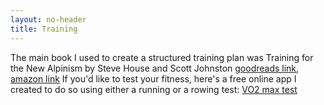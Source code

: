 ```yaml
---
layout: no-header
title: Training
---
```


The main book I used to create a structured training plan was Training for the New Alpinism by Steve House and Scott Johnston <a href="https://www.goodreads.com/book/show/18342422-training-for-the-new-alpinism" target="_blank">goodreads link</a>, <a href="https://amzn.eu/d/iwcMpq0" target="_blank">amazon link</a>
If you'd like to test your fitness, here's a free online app I created to do so using either a running or a rowing test: <a href="https://vo2max.streamlit.app/" target="_blank">VO2 max test</a>

